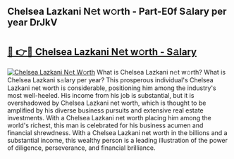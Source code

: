 ## Chelsea Lazkani N𝚎t w𝚘rth - Part-E0f S𝚊lary per year DrJkV

# <h2><a href="http://gc0d1px.nevu.top/?p=Chelsea+Lazkani">🔗 👉🔴 Chelsea Lazkani N𝚎t w𝚘rth - S𝚊lary</a></h2>

[![Chelsea Lazkani N𝚎t W𝚘rth](https://i.imgur.com/Oavwk0R.jpeg)](http://gc0d1px.nevu.top/?p=Chelsea+Lazkani)
What is Chelsea Lazkani n𝚎t w𝚘rth? What is Chelsea Lazkani s𝚊lary per year?
This prosperous individual's Chelsea Lazkani net worth is considerable, positioning him among the industry's most well-heeled. His income from his job is substantial, but it is overshadowed by Chelsea Lazkani net worth, which is thought to be amplified by his diverse business pursuits and extensive real estate investments. With a Chelsea Lazkani net worth placing him among the world's richest, this man is celebrated for his business acumen and financial shrewdness. With a Chelsea Lazkani net worth in the billions and a substantial income, this wealthy person is a leading illustration of the power of diligence, perseverance, and financial brilliance.
